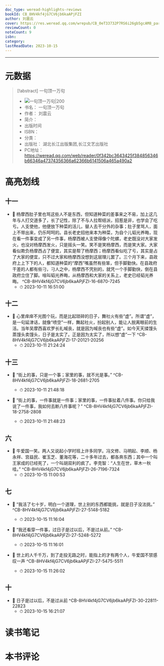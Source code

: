 ```yaml
---
doc_type: weread-highlights-reviews
bookId: CB_8HV4kf4jG7CV6jb6kaAPjFZI
author: 刘震云
cover: https://res.weread.qq.com/wrepub/CB_0eT33732P7RS6i26gb5gcAM8_parsecover
reviewCount: 0
noteCount: 9
isbn: 
category: 
lastReadDate: 2023-10-15
---
```


---
# 元数据
> [!abstract] 一句顶一万句
> - ![ 一句顶一万句|200](https://res.weread.qq.com/wrepub/CB_0eT33732P7RS6i26gb5gcAM8_parsecover)
> - 书名： 一句顶一万句
> - 作者： 刘震云
> - 简介： 
> - 出版时间 
> - ISBN： 
> - 分类： 
> - 出版社： 湖北长江出版集团,长江文艺出版社
> - PC地址：https://weread.qq.com/web/reader/0f342bc3643425f384856346b66346a47374356366a62366b6141506a465a490a2

# 高亮划线

## 十一


- 📌 杨摩西肚子里也骂这些人不是东西，但知道种菜的差事来之不易，加上这几年与人打交道多了，长了记性，除了不与人拉帮结派，招惹是非，也学会了吃亏。人支使他，他便放下种菜的活儿，替人去干分外的杂事；肚子里骂人，面上不带出来，仍乐呵呵的。县长老史招他来本为种菜，为自个儿韬光养晦，现在看一件事变成了另一件事，杨摩西被人支使得像个陀螺，老史既没对大家发火，也没对杨摩西发火，只是摇头一笑。笑不是笑杨摩西，而是笑大家。大家看似欺负杨摩西占了便宜，其实是帮了杨摩西；杨摩西看似吃了亏，其实是占了大家的便宜，只不过大家和杨摩西没想到这层理儿罢了。三个月下来，县政府上上下下的人，都知道种菜的“摩西”嘴虽然有些笨，但手脚勤快。在县政府干差的人都有些刁，刁人之中，杨摩西不凭别的，就凭一个手脚勤快，倒在县政府立住了脚。啥叫韬光养晦，从杨摩西和大家的关系上，老史已经韬光养晦。  ^CB-8HV4kf4jG7CV6jb6kaAPjFZI-16-6870-7245
    - ⏱ 2023-10-11 16:51:00 
## 十二


- 📌 心里痒痒不光图个玩，而是比起琐碎的日子，舞社火有些“虚”。所谓“虚”，是一句延津话，就像“喷空”一样，舞起社火，扮起别人，能让人脱离眼前的生活。当年吴摩西喜欢罗长礼喊丧，就是因为喊丧也有些“虚”。如今天天揉馒头蒸馒头卖馒头，日子是太实了。正是因为太实了，所以想“虚”一下  ^CB-8HV4kf4jG7CV6jb6kaAPjFZI-17-20121-20256
    - ⏱ 2023-10-11 21:24:24 
## 十三


- 📌 “街上的事，只是一个事；家里的事，就不光是事。”  ^CB-8HV4kf4jG7CV6jb6kaAPjFZI-18-2681-2705
    - ⏱ 2023-10-11 21:48:18 

- 📌 “街上的事，一件事就是一件事；家里的事，一件事扯着八件事。你只给我说了一件事，我如何去断八件事呢？”  ^CB-8HV4kf4jG7CV6jb6kaAPjFZI-18-2758-2808
    - ⏱ 2023-10-11 21:48:23 
## 六


- 📌 牛爱国一笑。两人又说起小学时班上许多同学。冯文修、马明起、李顺、杨永祥、宫益民、崔玉芝、董海花等，二十多年过去，都各奔东西；其中一个叫王家成的已经死了，一个叫胡双利的疯了。李克智：“人生在世，草木一秋哇。”  ^CB-8HV4kf4jG7CV6jb6kaAPjFZI-26-7196-7324
    - ⏱ 2023-10-15 11:00:53 
## 七


- 📌 “我活了七十岁，明白一个道理，世上别的东西都能挑，就是日子没法挑。”  ^CB-8HV4kf4jG7CV6jb6kaAPjFZI-27-5148-5182
    - ⏱ 2023-10-15 11:16:04 

- 📌 “我还看穿一件事，过日子是过以后，不是过从前。”  ^CB-8HV4kf4jG7CV6jb6kaAPjFZI-27-5248-5272
    - ⏱ 2023-10-15 11:16:01 

- 📌 世上的人千千万，到了走投无路之时，能指上的才有两个人，牛爱国不禁感叹一声  ^CB-8HV4kf4jG7CV6jb6kaAPjFZI-27-5475-5511
    - ⏱ 2023-10-15 11:26:02 
## 十


- 📌 日子是过以后，不是过从前  ^CB-8HV4kf4jG7CV6jb6kaAPjFZI-30-22811-22823
    - ⏱ 2023-10-15 16:21:07 
# 读书笔记

# 本书评论
